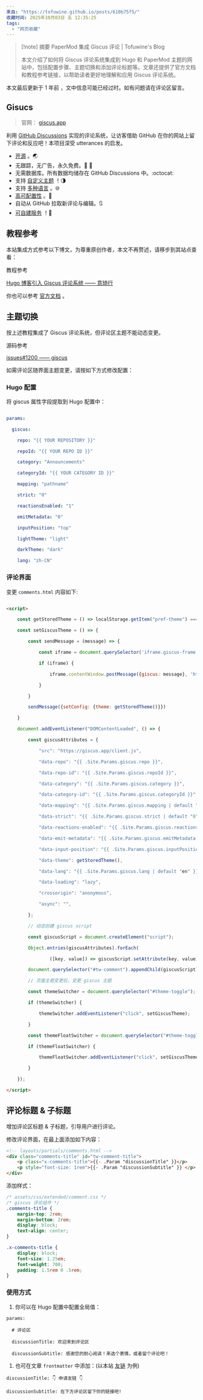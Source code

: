 ```yaml
---
来自: "https://tofuwine.github.io/posts/610b75f5/"
收藏时间: 2025年10月03日 五 12:35:25
tags:
  - "网页收藏"
---
```

> [!note] 摘要
> PaperMod 集成 Giscus 评论 | Tofuwine's Blog
> 
> 本文介绍了如何将 Giscus 评论系统集成到 Hugo 和 PaperMod 主题的网站中，包括配置步骤、主题切换和添加评论标题等。文章还提供了官方文档和教程参考链接，以帮助读者更好地理解和应用 Giscus 评论系统。


本文最后更新于 1 年前 ，文中信息可能已经过时。如有问题请在评论区留言。

## Gisucs

> 官网： [giscus.app](https://giscus.app/zh-CN)

利用 [GitHub Discussions](https://docs.github.com/en/discussions) 实现的评论系统，让访客借助 GitHub 在你的网站上留下评论和反应吧！本项目深受 utterances 的启发。

- [开源](https://github.com/giscus/giscus) 。🌏
- 无跟踪，无广告，永久免费。📡 🚫
- 无需数据库。所有数据均储存在 GitHub Discussions 中。:octocat:
- 支持 [自定义主题](https://github.com/giscus/giscus/blob/main/ADVANCED-USAGE.md#data-theme) ！🌗
- 支持 [多种语言](https://github.com/giscus/giscus/blob/main/CONTRIBUTING.md#adding-localizations) 。🌐
- [高可配置性](https://github.com/giscus/giscus/blob/main/ADVANCED-USAGE.md) 。🔧
- 自动从 GitHub 拉取新评论与编辑。🔃
- [可自建服务](https://github.com/giscus/giscus/blob/main/SELF-HOSTING.md) ！🤳

## 教程参考

本站集成方式参考以下博文，为尊重原创作者，本文不再赘述，请移步到其站点查看：

教程参考

[Hugo 博客引入 Giscus 评论系统 —— 意琦行](https://www.lixueduan.com/posts/blog/02-add-giscus-comment/)

你也可以参考 [官方文档](https://giscus.app/zh-CN) 。

## 主题切换

按上述教程集成了 Giscus 评论系统，但评论区主题不能动态变更。

源码参考

[issues#1200 —— giscus](https://github.com/giscus/giscus/issues/1200)

如需评论区随界面主题变更，请按如下方式修改配置：

### Hugo 配置

将 giscus 属性字段提取到 Hugo 配置中：

```yaml

params:

  giscus:

    repo: "{{ YOUR REPOSITORY }}"

    repoId: "{{ YOUR REPO ID }}"

    category: "Announcements"

    categoryId: "{{ YOUR CATEGORY ID }}"

    mapping: "pathname"

    strict: "0"

    reactionsEnabled: "1"

    emitMetadata: "0"

    inputPosition: "top"

    lightTheme: "light"

    darkTheme: "dark"

    lang: "zh-CN"
```

### 评论界面

变更 `comments.html` 内容如下:

```html

<script>

    const getStoredTheme = () => localStorage.getItem("pref-theme") === "dark" ? "{{ .Site.Params.giscus.darkTheme }}" : "{{ .Site.Params.giscus.lightTheme }}";

    const setGiscusTheme = () => {

        const sendMessage = (message) => {

            const iframe = document.querySelector('iframe.giscus-frame');

            if (iframe) {

                iframe.contentWindow.postMessage({giscus: message}, 'https://giscus.app');

            }

        }

        sendMessage({setConfig: {theme: getStoredTheme()}})

    }

    document.addEventListener("DOMContentLoaded", () => {

        const giscusAttributes = {

            "src": "https://giscus.app/client.js",

            "data-repo": "{{ .Site.Params.giscus.repo }}",

            "data-repo-id": "{{ .Site.Params.giscus.repoId }}",

            "data-category": "{{ .Site.Params.giscus.category }}",

            "data-category-id": "{{ .Site.Params.giscus.categoryId }}",

            "data-mapping": "{{ .Site.Params.giscus.mapping | default "pathname" }}",

            "data-strict": "{{ .Site.Params.giscus.strict | default "0" }}",

            "data-reactions-enabled": "{{ .Site.Params.giscus.reactionsEnabled | default "1" }}",

            "data-emit-metadata": "{{ .Site.Params.giscus.emitMetadata | default "0" }}",

            "data-input-position": "{{ .Site.Params.giscus.inputPosition | default "bottom" }}",

            "data-theme": getStoredTheme(),

            "data-lang": "{{ .Site.Params.giscus.lang | default "en" }}",

            "data-loading": "lazy",

            "crossorigin": "anonymous",

            "async": "",

        };

        // 动态创建 giscus script

        const giscusScript = document.createElement("script");

        Object.entries(giscusAttributes).forEach(

                ([key, value]) => giscusScript.setAttribute(key, value));

        document.querySelector("#tw-comment").appendChild(giscusScript);

        // 页面主题变更后，变更 giscus 主题

        const themeSwitcher = document.querySelector("#theme-toggle");

        if (themeSwitcher) {

            themeSwitcher.addEventListener("click", setGiscusTheme);

        }

        const themeFloatSwitcher = document.querySelector("#theme-toggle-float");

        if (themeFloatSwitcher) {

            themeFloatSwitcher.addEventListener("click", setGiscusTheme);

        }

    });

</script>
```

## 评论标题 & 子标题

增加评论区标题 & 子标题，引导用户进行评论。

修改评论界面，在最上面添加如下内容：
```html
<!-- layouts/partials/comments.html -->
<div class="comments-title" id="tw-comment-title">
    <p class="x-comments-title">{{- .Param "discussionTitle" }}</p>
    <p style="font-size: 1rem">{{- .Param "discussionSubtitle" }} </p>
</div>
```

添加样式：
```css
/* assets/css/extended/comment.css */
/* giscus 评论组件 */
.comments-title {
    margin-top: 2rem;
    margin-bottom: 2rem;
    display: block;
    text-align: center;
}

.x-comments-title {
    display: block;
    font-size: 1.25em;
    font-weight: 700;
    padding: 1.5rem 0 .5rem;
}
```
### 使用方式

1. 你可以在 Hugo 配置中配置全局值：

```
params:

  # 评论区

  discussionTitle: 欢迎来到评论区

  discussionSubtitle: 感谢您的耐心阅读！来选个表情，或者留个评论吧！
```

1. 也可在文章 `frontmatter` 中添加：(以本站 [友链](https://tofuwine.github.io/friend) 为例)

```
discussionTitle: 👇 申请友链 👇

discussionSubtitle: 在下方评论区留下你的链接吧!
```